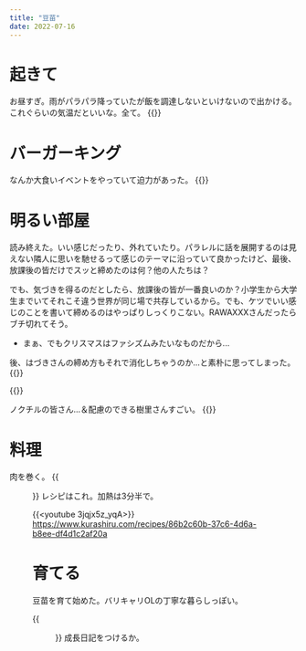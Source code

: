 ```yaml
---
title: "豆苗"
date: 2022-07-16
---
```

# 起きて
お昼すぎ。雨がパラパラ降っていたが飯を調達しないといけないので出かける。これぐらいの気温だといいな。全て。
{{<tweet user="dango_bot" id="1548192699949678592">}}

# バーガーキング
なんか大食いイベントをやっていて迫力があった。
{{<tweet user="dango_bot" id="1548204212219449345">}}
# 明るい部屋
読み終えた。いい感じだったり、外れていたり。パラレルに話を展開するのは見えない隣人に思いを馳せるって感じのテーマに沿っていて良かったけど、最後、放課後の皆だけでスッと締めたのは何？他の人たちは？

でも、気づきを得るのだとしたら、放課後の皆が一番良いのか？小学生から大学生までいてそれこそ違う世界が同じ場で共存しているから。でも、ケツでいい感じのことを書いて締めるのはやっぱりしっくりこない。RAWAXXXさんだったらブチ切れてそう。

- まぁ、でもクリスマスはファシズムみたいなものだから...

後、はづきさんの締め方もそれで消化しちゃうのか...と素朴に思ってしまった。
{{<tweet user="dango_bot" id="1548260835696398338">}}

{{<tweet user="dango_bot" id="1548272428748455938">}}

ノクチルの皆さん...＆配慮のできる樹里さんすごい。
{{<tweet user="dango_bot" id="1548273644186398720">}}
# 料理
肉を巻く。
{{<figure src="/media/2022-07-16-niku.jpeg" alt="niku">}}
レシピはこれ。加熱は3分半で。

{{<youtube 3jqjx5z_yqA>}}
https://www.kurashiru.com/recipes/86b2c60b-37c6-4d6a-b8ee-df4d1c2af20a


# 育てる
豆苗を育て始めた。バリキャリOLの丁寧な暮らしっぽい。

{{<figure src="/media/2022-07-16-tomyo.jpeg" alt="tomoyo">}}
成長日記をつけるか。

